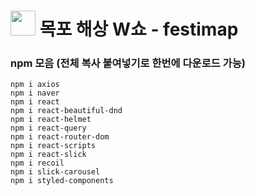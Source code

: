# <img style = "width:40px; height:40px;" src = "https://github.com/user-attachments/assets/30538d64-b0eb-4408-90d5-c407dd42925f"> 목포 해상 W쇼 - festimap


### npm 모음 (전체 복사 붙여넣기로 한번에 다운로드 가능)
```
npm i axios
npm i naver
npm i react
npm i react-beautiful-dnd
npm i react-helmet
npm i react-query
npm i react-router-dom
npm i react-scripts
npm i react-slick
npm i recoil
npm i slick-carousel
npm i styled-components
```
